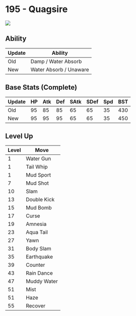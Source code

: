 # 195 - Quagsire
![][195]

## Ability

Update | Ability
---    | ---
Old    | Damp / Water Absorb
New    | Water Absorb / Unaware

## Base Stats (Complete)

Update | HP | Atk | Def | SAtk | SDef | Spd | BST
---    | ---| --- | --- | ---  | ---  | --- | ---
Old    | 95 |  85 |  85 |  65  |  65  |  35  |  430
New    | 95 |  95 |  95 |  65  |  65  |  35  |  450

## Level Up

Level | Move
---   | ---
  1   | Water Gun
  1   | Tail Whip
  1   | Mud Sport
  7   | Mud Shot
 10   | Slam
 13   | Double Kick
 15   | Mud Bomb
 17   | Curse
 19   | Amnesia
 23   | Aqua Tail
 27   | Yawn
 31   | Body Slam
 35   | Earthquake
 39   | Counter
 43   | Rain Dance
 47   | Muddy Water
 51   | Mist
 51   | Haze
 55   | Recover



[195]: ../img/pokemon/195.png
